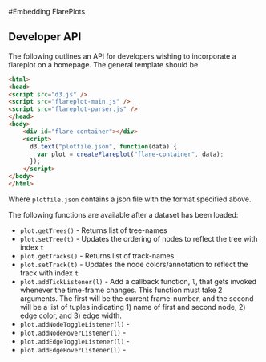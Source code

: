 #Embedding FlarePlots

## Developer API

The following outlines an API for developers wishing to incorporate a flareplot on a homepage. The general template should be 
```html
<html>
<head>
<script src="d3.js" />
<script src="flareplot-main.js" />
<script src="flareplot-parser.js" />
</head>
<body>
    <div id="flare-container"></div>
    <script> 
      d3.text("plotfile.json", function(data) {
        var plot = createFlareplot("flare-container", data);
      });
    </script>
</body>
</html>
```
Where `plotfile.json` contains a json file with the format specified above.

The following functions are available after a dataset has been loaded:
  * `plot.getTrees()` - Returns list of tree-names
  * `plot.setTree(t)` - Updates the ordering of nodes to reflect the tree with index `t`
  * `plot.getTracks()` - Returns list of track-names
  * `plot.setTrack(t)` - Updates the node colors/annotation to reflect the track with index `t`
  * `plot.addTickListener(l)` - Add a callback function, `l`, that gets invoked whenever the time-frame changes. This function must take 2 arguments. The first will be the current frame-number, and the second will be a list of tuples indicating 1) name of first and second node, 2) edge color, and 3) edge width.
  * `plot.addNodeToggleListener(l)` - 
  * `plot.addNodeHoverListener(l)` - 
  * `plot.addEdgeToggleListener(l)` - 
  * `plot.addEdgeHoverListener(l)` - 
